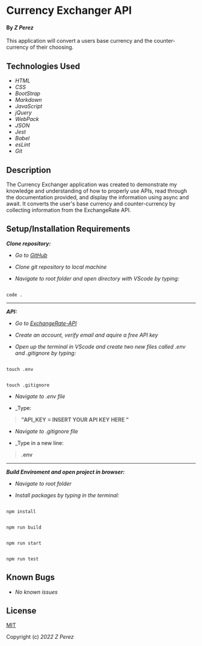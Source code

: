 
# Currency Exchanger API

  

#### By _**Z Perez**_

  

This application will convert a users base currency and the counter-currency of their choosing.

  

## Technologies Used

  

*  _HTML_
*  _CSS_
*  _BootStrap_
*  _Markdown_
*  _JavaScript_
*  _jQuery_
*  _WebPack_
*  _JSON_
*  _Jest_
*  _Babel_
*  _esLint_
*  _Git_

  

## Description

  

The Currency Exchanger application was created to demonstrate my knowledge and understanding of how to properly use APIs, read through the documentation provided, and display the information using async and await. It converts the user's base currency and counter-currency by collecting information from the ExchangeRate API.

  
  

## Setup/Installation Requirements

  
**_Clone repository:_**

*  _Go to [GitHub](https://github.com/zperez0/currency-exchanger.git)_

*  _Clone git repository to local machine_

*  _Navigate to root folder and open directory with VScode by typing:_

```

code .

```

  __________________________________________________________

**_API:_**

*  _Go to [ExchangeRate-API](https://www.exchangerate-api.com/)_

*  _Create an account, verify email and aquire a free API key_

*  _Open up the terminal in VScode and create two new files called .env and .gitignore by typing:_

```

touch .env

```

```

touch .gitignore

```

*  _Navigate to .env file_

* _Type: 

> **"API_KEY = INSERT YOUR API KEY HERE "**

 

*  _Navigate to .gitignore file_

*  _Type in a new line: 

> **.env**



__________________________________________________________

 **_Build Enviroment and open project in browser:_**

*  _Navigate to root folder_

*  _Install packages by typing in the terminal:_

```

npm install

```

```

npm run build

```

```

npm run start

```

```

npm run test

```

  
  

## Known Bugs

  

*  _No known issues_

  

## License

[MIT](https://choosealicense.com/licenses/mit/)

  

Copyright (c) _2022_  _Z Perez_